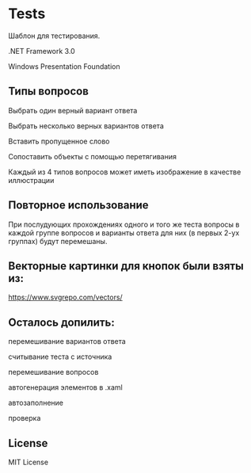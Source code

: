 # Tests

Шаблон для тестирования.

.NET Framework 3.0

Windows Presentation Foundation

## Типы вопросов

Выбрать один верный вариант ответа

Выбрать несколько верных вариантов ответа

Вставить пропущенное слово

Сопоставить объекты с помощью перетягивания

Каждый из 4 типов вопросов может иметь изображение в качестве иллюстрации

## Повторное использование

При послудующих прохождениях одного и того же теста вопросы в каждой группе вопросов и варианты ответа для них (в первых 2-ух группах) будут перемешаны.

## Векторные картинки для кнопок были взяты из:

https://www.svgrepo.com/vectors/

## Осталось допилить:

перемешивание вариантов ответа

считывание теста с источника

перемешивание вопросов

автогенерация элементов в .xaml

автозаполнение

проверка

## License
MIT License
